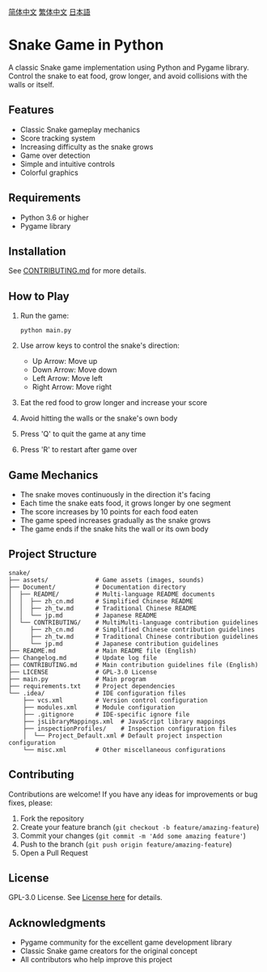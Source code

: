[简体中文](./Document/README/zh_cn.md)
[繁体中文](./Document/README/zh_tw.md)
[日本語](./Document/README/jp.md)

# Snake Game in Python

A classic Snake game implementation using Python and Pygame library. Control the snake to eat food, grow longer, and avoid collisions with the walls or itself.

## Features

- Classic Snake gameplay mechanics
- Score tracking system
- Increasing difficulty as the snake grows
- Game over detection
- Simple and intuitive controls
- Colorful graphics

## Requirements

- Python 3.6 or higher
- Pygame library

## Installation

See [CONTRIBUTING.md](./CONTRIBUTING.md) for more details.

## How to Play

1. Run the game:
   ```
   python main.py
   ```

2. Use arrow keys to control the snake's direction:
   - Up Arrow: Move up
   - Down Arrow: Move down
   - Left Arrow: Move left
   - Right Arrow: Move right

3. Eat the red food to grow longer and increase your score
4. Avoid hitting the walls or the snake's own body
5. Press 'Q' to quit the game at any time
6. Press 'R' to restart after game over

## Game Mechanics

- The snake moves continuously in the direction it's facing
- Each time the snake eats food, it grows longer by one segment
- The score increases by 10 points for each food eaten
- The game speed increases gradually as the snake grows
- The game ends if the snake hits the wall or its own body

## Project Structure

```
snake/
├── assets/             # Game assets (images, sounds)
├── Document/           # Documentation directory
│  ├── README/          # Multi-language README documents
│  │  ├── zh_cn.md      # Simplified Chinese README
│  │  ├── zh_tw.md      # Traditional Chinese README
│  │  └── jp.md         # Japanese README
│  └── CONTRIBUTING/    # MultiMulti-language contribution guidelines
│     ├── zh_cn.md      # Simplified Chinese contribution guidelines
│     ├── zh_tw.md      # Traditional Chinese contribution guidelines
│     └── jp.md         # Japanese contribution guidelines
├── README.md           # Main README file (English)
├── Changelog.md        # Update log file
├── CONTRIBUTING.md     # Main contribution guidelines file (English)
├── LICENSE             # GPL-3.0 License
├── main.py             # Main program
├── requirements.txt    # Project dependencies
└── .idea/              # IDE configuration files
    ├── vcs.xml         # Version control configuration
    ├── modules.xml     # Module configuration
    ├── .gitignore      # IDE-specific ignore file
    ├── jsLibraryMappings.xml  # JavaScript library mappings
    ├── inspectionProfiles/    # Inspection configuration files
    │  └── Project_Default.xml # Default project inspection configuration
    └── misc.xml        # Other miscellaneous configurations
```

## Contributing

Contributions are welcome! If you have any ideas for improvements or bug fixes, please:

1. Fork the repository
2. Create your feature branch (`git checkout -b feature/amazing-feature`)
3. Commit your changes (`git commit -m 'Add some amazing feature'`)
4. Push to the branch (`git push origin feature/amazing-feature`)
5. Open a Pull Request

## License

GPL-3.0 License. See [License here](./LICENSE) for details.

## Acknowledgments

- Pygame community for the excellent game development library
- Classic Snake game creators for the original concept
- All contributors who help improve this project